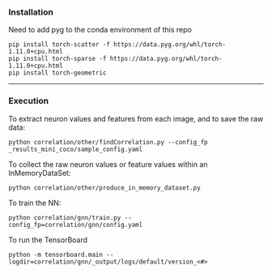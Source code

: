 
### Installation
Need to add pyg to the conda environment of this repo

```
pip install torch-scatter -f https://data.pyg.org/whl/torch-1.11.0+cpu.html
pip install torch-sparse -f https://data.pyg.org/whl/torch-1.11.0+cpu.html
pip install torch-geometric
```
___

### Execution

To extract neuron values and features from each image, and to save the raw data:
```
python correlation/other/findCorrelation.py --config_fp _results_mini_coco/sample_config.yaml
```

To collect the raw neuron values or feature values within an InMemoryDataSet:
```
python correlation/other/produce_in_memory_dataset.py
```

To train the NN:
```
python correlation/gnn/train.py --config_fp=correlation/gnn/config.yaml
```

To run the TensorBoard
```
python -m tensorboard.main --logdir=correlation/gnn/_output/logs/default/version_<#>
```
